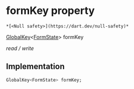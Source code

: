 


# formKey property




    *[<Null safety>](https://dart.dev/null-safety)*


[GlobalKey](https://api.flutter.dev/flutter/widgets/GlobalKey-class.html)&lt;[FormState](https://api.flutter.dev/flutter/widgets/FormState-class.html)> formKey
  
_read / write_






## Implementation

```dart
GlobalKey<FormState> formKey;


```







